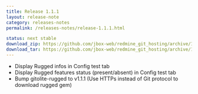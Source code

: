 ```yaml
---
title: Release 1.1.1
layout: release-note
category: releases-notes
permalink: /releases-notes/release-1.1.1.html

status: next stable
download_zip: https://github.com/jbox-web/redmine_git_hosting/archive/1.1.1.zip
download_tar: https://github.com/jbox-web/redmine_git_hosting/archive/1.1.1.tar.gz
---
```


* Display Rugged infos in Config test tab
* Display Rugged features status (present/absent) in Config test tab
* Bump gitolite-rugged to v1.1.1 (Use HTTPs instead of Git protocol to download rugged gem)
